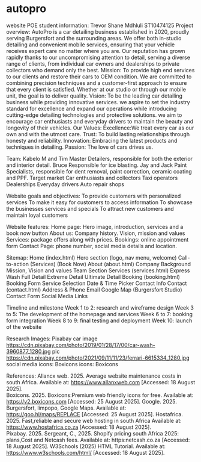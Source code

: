 # autopro
website POE
student information: Trevor Shane Mdhluli ST10474125
Project overview: AutoPro is a car detailing business established in 2020, proudly serving Burgersfort and the surrounding areas. We offer both in-studio detailing and convenient mobile services, ensuring that your vehicle receives expert care no matter where you are. Our reputation has grown rapidly thanks to our uncompromising attention to detail, serving a diverse range of clients, from individual car owners and dealerships to private collectors who demand only the best.
Mission: To provide high end services to our clients and restore their cars to OEM condition. We are committed to combining precision techniques and a customer-first approach to ensure that every client is satisfied. Whether at our studio or through our mobile unit, the goal is to deliver quality.
Vision: To be the leading car detailing business while providing innovative services. we aspire to set the industry standard for excellence and expand our operations while introducing cutting-edge detailing technologies and protective solutions. we aim to encourage car enthusiasts and everyday drivers to maintain the beauty and longevity of their vehicles.
Our Values:
Excellence:We treat every car as our own and with the utmost care.
Trust: To build lasting relationships through honesty and reliability.
Innovation: Embracing the latest products and techniques in detailing.
Passion: The love of cars drives us.

Team: Kabelo M and Tim
Master Detailers, responsible for both the exterior and interior detail.
Bruce
Responsible for ice blasting.
 Jay and Jack
Paint Specialists, responsible for dent removal, paint correction, ceramic coating and PPF.
Target market 
Car enthusiasts and collectors 
Taxi operators 
Dealerships 
Everyday drivers 
Auto repair shops 
 
Website goals and objectives: 
To provide customers with personalized services 
To make it easy for customers to access information 
To showcase the businesses services and specials 
To attract new customers and maintain loyal customers 

Website features:
Home page: Hero image, introduction, services and a book now button 
About us: Company history. Vision, mission and values
Services: package offers along with prices. 
Bookings: online appointment form 
Contact Page:  phone number, social media details and location.

Sitemap: 
Home (index.html)
Hero section (logo, nav menu, welcome)
Call-to-action (Services) (Book Now)
About (about.html)
Company Background
Mission, Vision and values
Team Section
Services (services.html)
Express Wash
Full Detail
Extreme Detail
Ultimate Detail
Booking (booking.html)
Booking Form
Service Selection
Date & Time Picker
Contact Info
Contact (contact.html)
Address & Phone
Email
Google Map (Burgersfort Studio)
Contact Form
Social Media Links

Timeline and milestone
Week 1 to 2: research and wireframe design 
Week 3 to 5: The development of the homepage and services 
Week 6 to 7: booking form integration 
Week 8 to 9: final testing and deployment 
Week 10: launch of the website 

Research 
Images: Pixabay car image https://cdn.pixabay.com/photo/2019/01/28/17/00/car-wash-3960877_1280.jpg
pic https://cdn.pixabay.com/photo/2021/09/11/11/23/ferrari-6615334_1280.jpg
social media icons: Boxicons 
icons: Boxicons


References: 
Allancx web. 2025. Average website maintenance costs in south Africa. Available at: https://www.allanxweb.com [Accessed: 18 August 2025].  
Boxicons. 2025. Boxicons:Premium web friendly icons for free. Available at: https://v2.boxicons.com [Accessed: 25 August 2025].
Google. 2025. Burgersfort, limpopo, Google Maps. Available at: https://goo.hl/maps/REPLACE [Accessed: 25 August 2025]. 
Hostafrica. 2025. Fast,reliable and secure web hosting in south Africa Available at: https://www.hostafrica.co.za [Accessed: 18 August 2025].  
Pixabay. 2025. 
Sergeant, C., 2025. Shopify pricing south Africa 2025: plans,Cost and Netcash fees. Available at: https:netcash.co.za [Accessed: 18 August 2025].
W3Schools (2025) HTML Tutorial. Available at: https://www.w3schools.com/html/ [Accessed: 18 August 2025].  


